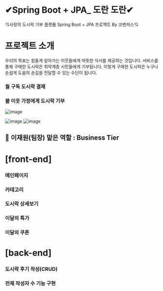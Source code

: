 # ✔Spring Boot + JPA_ 도란 도란✔
💘사랑의 도시락 기부 플랫폼 Spring Boot + JPA 프로젝트 By 코벤져스💘

# 프로젝트 소개   
우리의 목표는 힘들게 살아가는 이웃들에게 따뜻한 식사를 제공하는 것입니다. 
서비스를 통해 구매한 도시락은 취약계층 시민들에게 기부됩니다. 
이렇게 구매한 도시락은 누구나 손쉽게 도움의 손길을 전달할 수 있는 수단이 됩니다.

### 월 구독 도시락 결제
### 불 이웃 가정에게 도시락 기부
![image](https://github.com/jaeweon/LunchBoxDonation/assets/34277606/7c5c1d52-94e1-41e9-aa05-2b33505b2cbf)


![image](https://github.com/kovengerss/SumSum/assets/34277606/2092a295-0959-45f7-bfe0-7a6979c4dc4f)
![image](https://github.com/kovengerss/SumSum/assets/34277606/1d7de255-2d48-4082-94ff-f46f37c5da50)



## 👤 이재원(팀장) 맡은 역할 : Business Tier

# [front-end]
### 메인페이지
### 카테고리
### 도시락 상세보기
### 이달의 특가
### 이달의 쿠폰

# [back-end]

### 도시락 후기 작성(CRUD)
### 전체 작성자 수 기능 구현

